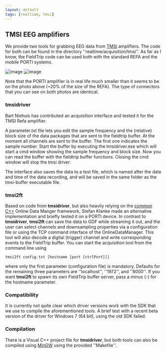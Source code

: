 ```yaml
---
layout: default
tags: [realtime, tmsi]
---
```


## TMSI EEG amplifiers

We provide two tools for grabbing EEG data from [TMSi](http://www.tmsi.com) amplifiers. The code for both can be found
in the directory ''realtime/acquisition/tmsi''. As far as I know, the FieldTrip code can be used both with the standard REFA and the mobile PORTI systems.

![image](/media/development/realtime/refa.jpg@200)
![image](/media/development/realtime/porti.jpg@200)

Note that the PORTI amplifier is in real life much smaller than it seems to be on the photo above (~20% of the size of the REFA). The type of connectors that you can see on both photos are identical.

### tmsidriver

Bart Niehuis has contributed an acquisition interface and tested it for the TMSI Refa amplifier. 

A parameter.txt file lets you edit the sample frequency and the (relative) block size of the data packages that are sent to the fieldtrip buffer. At the moment all channels are sent to the buffer. The first one indicates the sample number. Start the buffer by executing the tmsidriver.exe which will start a cmd window showing the sample frequency and block size. Now you can read the buffer with the fieldtrip buffer functions. Closing the cmd window will stop the tmsi driver.

The interface also saves the data to a text file, which is named after the date and time of the data recording, and will be saved in the same folder as the tmsi-buffer executable file. 

### tmsi2ft

Based on code from **tmsidriver**, but also heavily relying on the [common C++](/development/realtime/buffer_cpp) Online Data Manger framework, Stefan Klanke made an alternative implementation and briefly tested it on a PORTI device. In contrast to **tmsidriver**, **tmsi2ft** can save the data to GDF while streaming it out, and the user can select channels and downsampling properties via a configuration file or using the TCP command interface of the OnlineDataManager. This tool will also decode a digital (trigger) channel and write corresponding events to the FieldTrip buffer. You can start the acquisition tool from the command line using

    tmsi2ft config.txt [hostname [port [ctrlPort]]]
    
where only the first parameter (configuration file) is mandatory. Defaults for the remaining three parameters are ''localhost'', ''1972'', and ''8000''. If you want **tmsi2ft** to spawn its own FieldTrip buffer server, pass a minus (-) for the hostname parameter.

### Compatibility

It is currently not quite clear which driver versions work with the SDK that we use
to compile the aforementioned tools. A brief test with a recent beta version of the driver
for Windows 7 (64 bit), using the old SDK failed. 

### Compilation

There is a Visual C++ project file for **tmsidriver**, but both tools can also be compiled using [MinGW](http://www.mingw.org) using the provided ''Makefile''.
